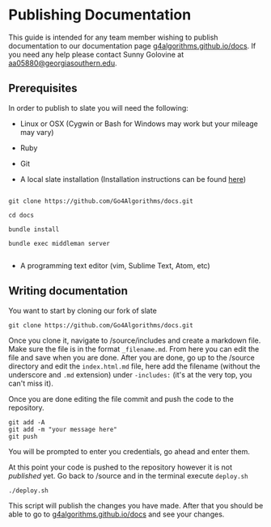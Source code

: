 # Publishing Documentation

This guide is intended for any team member wishing to publish documentation to our documentation page [g4algorithms.github.io/docs](http://go4algorithms.github.io/docs). If you need any help please contact Sunny Golovine at aa05880@georgiasouthern.edu.

## Prerequisites
In order to publish to slate you will need the following:
* Linux or OSX (Cygwin or Bash for Windows may work but your mileage may vary)

* Ruby

* Git

* A local slate installation (Installation instructions can be found [here](https://github.com/Go4Algorithms/docs/wiki/Installing-Slate))

```shell

git clone https://github.com/Go4Algorithms/docs.git

cd docs

bundle install

bundle exec middleman server


```

* A programming text editor (vim, Sublime Text, Atom, etc)

## Writing documentation

You want to start by cloning our fork of slate

```shell
git clone https://github.com/Go4Algorithms/docs.git
```
Once you clone it, navigate to /source/includes and create a markdown file. Make sure the file is in the format `_filename.md`. From here you can edit the file and save when you are done. After you are done, go up to the /source directory and edit the `index.html.md` file, here add the filename (without the underscore and `.md` extension) under `-includes:` (it's at the very top, you can't miss it).

Once you are done editing the file commit and push the code to the repository.

```shell
git add -A
git add -m "your message here"
git push
```
You will be prompted to enter you credentials, go ahead and enter them.

At this point your code is pushed to the repository however it is not *published* yet. Go back to /source and in the terminal execute `deploy.sh`

```shell
./deploy.sh
```
This script will publish the changes you have made. After that you should be able to go to [g4algorithms.github.io/docs](http://go4algorithms.github.io/docs) and see your changes.

